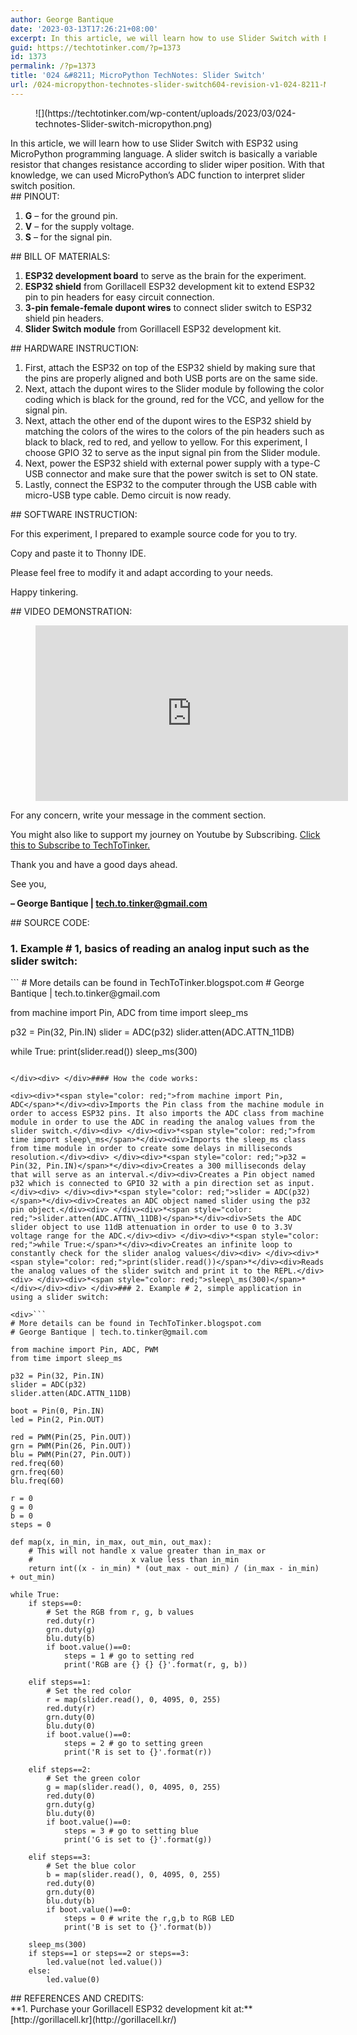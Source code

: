 ```yaml
---
author: George Bantique
date: '2023-03-13T17:26:21+08:00'
excerpt: In this article, we will learn how to use Slider Switch with ESP32 using MicroPython programming language. A slider switch is basically a variable resistor that changes resistance according to slider wiper position. With that knowledge, we can used MicroPython's ADC function to interpret slider switch position.
guid: https://techtotinker.com/?p=1373
id: 1373
permalink: /?p=1373
title: '024 &#8211; MicroPython TechNotes: Slider Switch'
url: /024-micropython-technotes-slider-switch604-revision-v1-024-8211-MicroPython-TechNotes-Slider-Switch
---
```



<div style="clear: both; text-align: center;"></div><figure class="wp-block-image size-full">![](https://techtotinker.com/wp-content/uploads/2023/03/024-technotes-Slider-switch-micropython.png)</figure>In this article, we will learn how to use Slider Switch with ESP32 using MicroPython programming language. A slider switch is basically a variable resistor that changes resistance according to slider wiper position. With that knowledge, we can used MicroPython’s ADC function to interpret slider switch position.

<div> </div>## PINOUT:

1. **G** – for the ground pin.
2. **V** – for the supply voltage.
3. **S** – for the signal pin.

<div> </div>## BILL OF MATERIALS:

1. **ESP32 development board** to serve as the brain for the experiment.
2. **ESP32 shield** from Gorillacell ESP32 development kit to extend ESP32 pin to pin headers for easy circuit connection.
3. **3-pin female-female dupont wires** to connect slider switch to ESP32 shield pin headers.
4. **Slider Switch module** from Gorillacell ESP32 development kit.

<div> </div>## HARDWARE INSTRUCTION:

1. First, attach the ESP32 on top of the ESP32 shield by making sure that the pins are properly aligned and both USB ports are on the same side.
2. Next, attach the dupont wires to the Slider module by following the color coding which is black for the ground, red for the VCC, and yellow for the signal pin.
3. Next, attach the other end of the dupont wires to the ESP32 shield by matching the colors of the wires to the colors of the pin headers such as black to black, red to red, and yellow to yellow. For this experiment, I choose GPIO 32 to serve as the input signal pin from the Slider module.
4. Next, power the ESP32 shield with external power supply with a type-C USB connector and make sure that the power switch is set to ON state.
5. Lastly, connect the ESP32 to the computer through the USB cable with micro-USB type cable. Demo circuit is now ready.

<div> </div>## SOFTWARE INSTRUCTION:

For this experiment, I prepared to example source code for you to try.

Copy and paste it to Thonny IDE.

Please feel free to modify it and adapt according to your needs.

Happy tinkering.

<div> </div>## VIDEO DEMONSTRATION:

<figure class="wp-block-embed is-type-video is-provider-youtube wp-block-embed-youtube wp-embed-aspect-16-9 wp-has-aspect-ratio"><div class="wp-block-embed__wrapper"><iframe allow="accelerometer; autoplay; clipboard-write; encrypted-media; gyroscope; picture-in-picture; web-share" allowfullscreen="" frameborder="0" height="281" loading="lazy" src="https://www.youtube.com/embed/P3jzXRALogo?feature=oembed" title="024 - MicroPython TechNotes: Slider Switch" width="500"></iframe></div></figure><div> </div>For any concern, write your message in the comment section.

You might also like to support my journey on Youtube by Subscribing. [Click this to Subscribe to TechToTinker.](https://www.youtube.com/c/TechToTinker?sub_confirmation=1)

Thank you and have a good days ahead.

See you,

**– George Bantique | tech.to.tinker@gmail.com**

<div> </div>## SOURCE CODE:

### 1. Example # 1, basics of reading an analog input such as the slider switch:

<div>```
# More details can be found in TechToTinker.blogspot.com 
# George Bantique | tech.to.tinker@gmail.com

from machine import Pin, ADC
from time import sleep_ms

p32 = Pin(32, Pin.IN)
slider = ADC(p32)
slider.atten(ADC.ATTN_11DB)

while True:
    print(slider.read())
    sleep_ms(300)

```

</div><div> </div>#### How the code works:

<div><div>*<span style="color: red;">from machine import Pin, ADC</span>*</div><div>Imports the Pin class from the machine module in order to access ESP32 pins. It also imports the ADC class from machine module in order to use the ADC in reading the analog values from the slider switch.</div><div> </div><div>*<span style="color: red;">from time import sleep\_ms</span>*</div><div>Imports the sleep_ms class from time module in order to create some delays in milliseconds resolution.</div><div> </div><div>*<span style="color: red;">p32 = Pin(32, Pin.IN)</span>*</div><div>Creates a 300 milliseconds delay that will serve as an interval.</div><div>Creates a Pin object named p32 which is connected to GPIO 32 with a pin direction set as input.</div><div> </div><div>*<span style="color: red;">slider = ADC(p32)</span>*</div><div>Creates an ADC object named slider using the p32 pin object.</div><div> </div><div>*<span style="color: red;">slider.atten(ADC.ATTN\_11DB)</span>*</div><div>Sets the ADC slider object to use 11dB attenuation in order to use 0 to 3.3V voltage range for the ADC.</div><div> </div><div>*<span style="color: red;">while True:</span>*</div><div>Creates an infinite loop to constantly check for the slider analog values</div><div> </div><div>*<span style="color: red;">print(slider.read())</span>*</div><div>Reads the analog values of the slider switch and print it to the REPL.</div><div> </div><div>*<span style="color: red;">sleep\_ms(300)</span>*</div></div><div> </div>### 2. Example # 2, simple application in using a slider switch:

<div>```
# More details can be found in TechToTinker.blogspot.com 
# George Bantique | tech.to.tinker@gmail.com

from machine import Pin, ADC, PWM
from time import sleep_ms

p32 = Pin(32, Pin.IN)
slider = ADC(p32)
slider.atten(ADC.ATTN_11DB)

boot = Pin(0, Pin.IN)
led = Pin(2, Pin.OUT)

red = PWM(Pin(25, Pin.OUT))
grn = PWM(Pin(26, Pin.OUT))
blu = PWM(Pin(27, Pin.OUT))
red.freq(60)
grn.freq(60)
blu.freq(60)

r = 0
g = 0
b = 0
steps = 0

def map(x, in_min, in_max, out_min, out_max): 
    # This will not handle x value greater than in_max or 
    #                      x value less than in_min 
    return int((x - in_min) * (out_max - out_min) / (in_max - in_min) + out_min) 

while True:      
    if steps==0:
        # Set the RGB from r, g, b values
        red.duty(r)
        grn.duty(g)
        blu.duty(b)
        if boot.value()==0:
            steps = 1 # go to setting red
            print('RGB are {} {} {}'.format(r, g, b))
            
    elif steps==1:
        # Set the red color
        r = map(slider.read(), 0, 4095, 0, 255)
        red.duty(r)
        grn.duty(0)
        blu.duty(0)
        if boot.value()==0:
            steps = 2 # go to setting green
            print('R is set to {}'.format(r))
            
    elif steps==2:
        # Set the green color
        g = map(slider.read(), 0, 4095, 0, 255)
        red.duty(0)
        grn.duty(g)
        blu.duty(0)
        if boot.value()==0:
            steps = 3 # go to setting blue
            print('G is set to {}'.format(g))
            
    elif steps==3:
        # Set the blue color
        b = map(slider.read(), 0, 4095, 0, 255)
        red.duty(0)
        grn.duty(0)
        blu.duty(b)
        if boot.value()==0:
            steps = 0 # write the r,g,b to RGB LED
            print('B is set to {}'.format(b))
    
    sleep_ms(300)
    if steps==1 or steps==2 or steps==3:
        led.value(not led.value())
    else:
        led.value(0)

```

</div><div> </div>## REFERENCES AND CREDITS:

<div> **1. Purchase your Gorillacell ESP32 development kit at:**</div><div> [http://gorillacell.kr](http://gorillacell.kr/)</div>